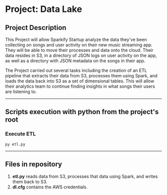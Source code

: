 # Project: Data Lake

## Project Description

This Project will allow Sparkify Startup analyze the data they've been collecting on songs and user activity on their new music streaming app. They will be able to move their processes and data onto the cloud. Their data resides in S3, in a directory of JSON logs on user activity on the app, as well as a directory with JSON metadata on the songs in their app.

The Project carried out several tasks including the creation of an ETL pipeline that extracts their data from S3, processes them using Spark, and loads the data back into S3 as a set of dimensional tables. This will allow their analytics team to continue finding insights in what songs their users are listening to.


***

## Scripts execution with python from the project's root

### Execute ETL

    py etl.py

***

## Files in repository

1. **etl.py** reads data from S3, processes that data using Spark, and writes them back to S3.
2. **dl.cfg** contains the AWS credentials.


